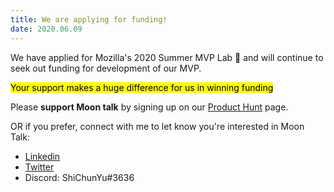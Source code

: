 ```yaml
---
title: We are applying for funding!
date: 2020.06.09
---
```


We have applied for Mozilla's 2020 Summer MVP Lab 🥳 and will continue to seek out funding for development of our MVP.

<mark>Your support makes a huge difference for us in winning funding</mark>

Please **support Moon talk** by signing up on our [Product Hunt](https://www.producthunt.com/upcoming/moon-talk) page.

OR if you prefer, connect with me to let know you're interested in Moon Talk:
- [Linkedin](https://www.linkedin.com/in/shichunyu/)
- [Twitter](twitter.com/shicarriesyou/)
- Discord: ShiChunYu#3636